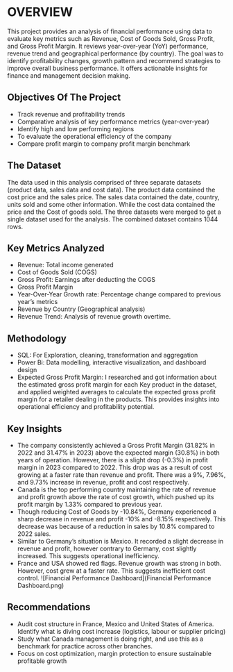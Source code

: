 # OVERVIEW
This project provides an analysis of financial performance using data to evaluate key metrics such as Revenue, Cost of Goods Sold, Gross Profit, and Gross Profit Margin. It reviews year-over-year (YoY) performance, revenue trend and geographical performance (by country). The goal was to identify profitability changes, growth pattern and recommend strategies to improve overall business performance. It offers actionable insights for finance and management decision making. 

## Objectives Of The Project  
-	Track revenue and profitability trends
-	Comparative analysis of key performance metrics (year-over-year)
-	Identify high and low performing regions
-	To evaluate the operational efficiency of the company
-	Compare profit margin to company profit margin benchmark

## The Dataset
The data used in this analysis comprised of three separate datasets (product data, sales data and cost data). The product data contained the cost price and the sales price. The sales data contained the date, country, units sold and some other information. While the cost data contained the price and the Cost of goods sold. The three datasets were merged to get a single dataset used for the analysis.  The combined dataset contains 1044 rows. 


## Key Metrics Analyzed
-	Revenue: Total income generated
-	Cost of Goods Sold (COGS)
-	Gross Profit: Earnings after deducting the COGS
-	Gross Profit Margin
-	Year-Over-Year Growth rate: Percentage change compared to previous year’s metrics
-	Revenue by Country (Geographical analysis)
-	Revenue Trend: Analysis of revenue growth overtime.

## Methodology 
-	SQL: For Exploration, cleaning, transformation and aggregation
-	Power Bi: Data modelling, interactive visualization, and dashboard design
-	Expected Gross Profit Margin: I researched and got information about the estimated gross profit margin for each Key product in the dataset, and applied weighted averages to calculate the  expected gross profit margin for a retailer dealing in the products. This provides insights into operational efficiency and profitability potential.

## Key Insights
-	The company consistently achieved a Gross Profit Margin (31.82% in 2022 and 31.47% in 2023) above the expected margin (30.8%) in both years of operation. However, there is a slight drop (-0.3%) in profit margin in 2023 compared to 2022. This drop was as a result of cost growing at a faster rate than revenue and profit. There was a 9%, 7.96%, and 9.73% increase in revenue, profit and cost respectively.
-	Canada is the top performing country maintaining the rate of revenue and profit growth above the rate of cost growth, which pushed up its profit margin by 1.33% compared to previous year.
-	Though reducing Cost of Goods by -10.84%, Germany experienced a sharp decrease in revenue and profit -10% and -8.15% respectively. This decrease was because of a reduction in sales by 10.8%    compared to 2022 sales.
-	Similar to Germany’s situation is Mexico. It recorded a slight decrease in revenue and profit, however contrary to Germany, cost slightly increased. This suggests operational inefficiency.
-	France and USA showed red flags. Revenue growth was strong in both. However, cost grew at a faster rate. This suggests inefficient cost control.
![Financial Performance Dashboard](Financial Performance Dashboard.png)

## Recommendations
-	Audit cost structure in France, Mexico and United States of America. Identify what is diving cost increase (logistics, labour or supplier pricing)
-	Study what Canada management is doing right, and use this as a benchmark for practice across other branches.
-	Focus on cost optimization, margin protection to ensure sustainable profitable growth
